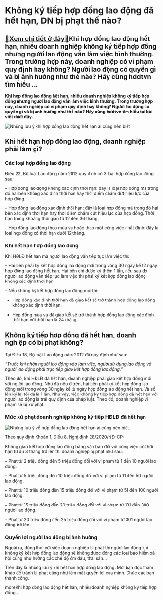 Không ký tiếp hợp đồng lao động đã hết hạn, DN bị phạt thế nào?
===============================================================

[:gift:Xem chi tiết ở đây:gift:](https://hddtvn.com/khong-ky-tiep-hop-dong-lao-dong-da-het-han-dn-bi-phat-the-nao/)Khi hợp đồng lao động hết hạn, nhiều doanh nghiệp không ký tiếp hợp đồng nhưng người lao động vẫn làm việc bình thường. Trong trường hợp này, doanh nghiệp có vi phạm quy định hay không? Người lao động có quyền gì và bị ảnh hưởng như thế nào? Hãy cùng hddtvn tìm hiểu …
----------------------------------------------------------------------------------------------------------------------------------------------------------------------------------------------------------------------------------------------------------------------------

**Khi hợp đồng lao động hết hạn, nhiều doanh nghiệp không ký tiếp hợp đồng nhưng người lao động vẫn làm việc bình thường. Trong trường hợp này, doanh nghiệp có vi phạm quy định hay không? Người lao động có quyền gì và bị ảnh hưởng như thế nào? Hãy cùng hddtvn tìm hiểu tại bài viết dưới đây.**


![Những lưu ý khi hợp đồng lao động hết hạn ai cũng nên biết](https://hddtvn.com/wp-content/uploads/2021/01/051554002.jpg "Những lưu ý khi hợp đồng lao động hết hạn ai cũng nên biết")


Khi hết hạn hợp đồng lao động, doanh nghiệp phải làm gì?
--------------------------------------------------------


### Các loại hợp đồng lao động


Điều 22, Bộ luật Lao động năm 2012 quy định có 3 loại hợp đồng lao động sau:


– Hợp đồng lao động không xác định thời hạn: đây là loại hợp đồng mà trong đó hai bên không xác định thời hạn hay thời điểm chấm dứt hiệu lực của hợp đồng.


– Hợp đồng lao động xác định thời hạn: đây là loại hợp đồng mà trong đó hai bên xác định thời hạn hay thời điểm chấm dứt hiệu lực của hợp đồng. Thời hạn trong khoảng thời gian từ 12 đến 36 tháng.


– Hợp đồng lao động theo mùa vụ hoặc theo một công việc nhất định: đây là loại hợp đồng có thời hạn dưới 12 tháng.


### Khi hết hạn hợp đồng lao động


Khi HĐLĐ hết hạn mà người lao động vẫn tiếp tục làm việc thì:


– Hai bên phải ký kết hợp đồng lao động mới trong vòng 30 ngày kể từ ngày hợp đồng lao động hết hạn. Hai bên chỉ được ký thêm 1 lần, nếu sau đó người lao động vẫn tiếp tục làm việc thì phải ký kết hợp đồng lao động không xác định thời hạn.


– Nếu không ký kết hợp đồng lao động mới thì:




* Hợp đồng xác định thời hạn đã giao kết sẽ trở thành hợp đồng lao động không xác định thời hạn.

* Hợp đồng mùa vụ đã giao kết sẽ trở thành hợp đồng lao động xác định thời hạn với thời hạn là 24 tháng.



**Không ký tiếp hợp đồng đã hết hạn, doanh nghiệp có bị phạt không?**
---------------------------------------------------------------------


Tại Điều 18, Bộ luật Lao động năm 2012 đã quy định như sau:


*“Trước khi nhận người lao động vào làm việc, người sử dụng lao động và người lao động phải trực tiếp giao kết hợp đồng lao động.”*


Theo đó, khi HĐLĐ đã hết hạn, doanh nghiệp phải giao kết hợp đồng mới với người lao động. Như đã nêu ở trên, hai bên phải ký kết hợp đồng lao động mới trong vòng 30 ngày kể từ ngày hợp đồng lao động hết hạn. Và số lần ký lại tối đa là 1 lần. Như vậy, việc không ký tiếp hợp đồng đã hết hạn với người lao động là trái quy định của pháp luật. Theo đó, doanh nghiệp vi phạm sẽ bị xử phạt.


### Mức xử phạt doanh nghiệp không ký tiếp HĐLĐ đã hết hạn


![Những lưu ý về hợp đồng lao động hết hạn ai cũng nên biết](https://hddtvn.com/wp-content/uploads/2021/01/thong-bao-khi-khong-tai-ky-hop-dong-lao-dong.jpg "Những lưu ý về hợp đồng lao động hết hạn ai cũng nên biết")


Theo quy định Khoản 1, Điều 8, Nghị định 28/2020/NĐ-CP:


Không giao kết hợp đồng lao động bằng văn bản đối với công việc có thời hạn từ đủ 3 tháng trở lên thì doanh nghiệp bị phạt như sau:


– Phạt từ 2 triệu đồng đến 5 triệu đồng đối với vi phạm từ 1 đến 10 người lao động.


– Phạt từ 5 triệu đồng đến 10 triệu đồng đối với vi phạm từ 11 đến 50 người lao động.


– Phạt từ 10 triệu đồng đến 15 triệu đồng đối với vi phạm từ 51 đến 100 người lao động.


– Phạt từ 15 triệu đồng đến 20 triệu đồng đối với vi phạm từ 101 đến 300 người lao động.


– Phạt từ 20 triệu đồng đến 25 triệu đồng đối với vi phạm từ 301 người lao động trở lên.


### Quyền lợi người lao động bị ảnh hưởng


Ngoài ra, đồng thời với việc doanh nghiệp bị phạt thì người lao động khi không ký kết hợp đồng lao động sẽ không được đóng các loại bảo hiểm xã hội cũng như hưởng các chế độ ốm đau, thai sản…


Trên đây là những lưu ý khi hết hạn hợp đồng lao động. Mời bạn đọc tham khảo để tránh bị phạt cũng như làm mất quyền lợi của mình. Chúc các bạn thành công.


moreKhi hợp đồng lao động hết hạn, nhiều doanh nghiệp không ký tiếp hợp đồng…

